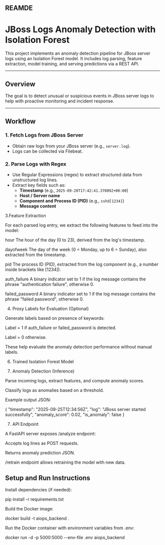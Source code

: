 ## REAMDE 

# JBoss Logs Anomaly Detection with Isolation Forest

This project implements an anomaly detection pipeline for JBoss server logs using an Isolation Forest model. It includes log parsing, feature extraction, model training, and serving predictions via a REST API.

---

## Overview

The goal is to detect unusual or suspicious events in JBoss server logs to help with proactive monitoring and incident response.

---

## Workflow

### 1. Fetch Logs from JBoss Server

- Obtain raw logs from your JBoss server (e.g., `server.log`).
- Logs can be collected via Filebeat.

### 2. Parse Logs with Regex

- Use Regular Expressions (regex) to extract structured data from unstructured log lines.
- Extract key fields such as:
  - **Timestamp** (e.g., `2025-09-20T17:42:41.378092+00:00`)
  - **Host / Server name**
  - **Component and Process ID (PID)** (e.g., `sshd[1234]`)
  - **Message content**


3.Feature Extraction

For each parsed log entry, we extract the following features to feed into the model:

hour
The hour of the day (0 to 23), derived from the log's timestamp.

dayofweek
The day of the week (0 = Monday, up to 6 = Sunday), also extracted from the timestamp.

pid
The process ID (PID), extracted from the log component (e.g., a number inside brackets like [1234]).

auth_failure
A binary indicator set to 1 if the log message contains the phrase "authentication failure", otherwise 0.

failed_password
A binary indicator set to 1 if the log message contains the phrase "failed password", otherwise 0.


4. Proxy Labels for Evaluation (Optional)

Generate labels based on presence of keywords:

Label = 1 if auth_failure or failed_password is detected.

Label = 0 otherwise.

These help evaluate the anomaly detection performance without manual labels.

6. Trained Isolation Forest Model


6. Anomaly Detection (Inference)

Parse incoming logs, extract features, and compute anomaly scores.

Classify logs as anomalies based on a threshold.

Example output JSON:

{
  "timestamp": "2025-09-25T12:34:56Z",
  "log": "JBoss server started successfully",
  "anomaly_score": 0.02,
  "is_anomaly": false
}

7. API Endpoint

A FastAPI server exposes /analyze endpoint:

Accepts log lines as POST requests.

Returns anomaly prediction JSON.

/retrain endpoint allows retraining the model with new data.


## Setup and Run Instructions

Install dependencies (if needed):

pip install -r requirements.txt


Build the Docker image:

docker build -t aiops_backend .


Run the Docker container with environment variables from .env:

docker run -d -p 5000:5000 --env-file .env aiops_backend
